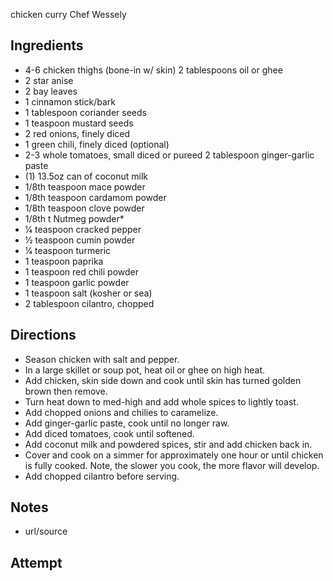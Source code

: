 chicken curry Chef Wessely

## Ingredients
* 4-6 chicken thighs (bone-in w/ skin) 2 tablespoons oil or ghee
* 2 star anise
* 2 bay leaves
* 1 cinnamon stick/bark
* 1 tablespoon coriander seeds
* 1 teaspoon mustard seeds
* 2 red onions, finely diced
* 1 green chili, finely diced (optional)
* 2-3 whole tomatoes, small diced or pureed 2 tablespoon ginger-garlic paste
* (1) 13.5oz can of coconut milk
* 1/8th teaspoon mace powder
* 1/8th teaspoon cardamom powder
* 1/8th teaspoon clove powder
* 1/8th t Nutmeg powder*
* 1⁄4 teaspoon cracked pepper
* 1⁄2 teaspoon cumin powder
* 1⁄4 teaspoon turmeric
* 1 teaspoon paprika
* 1 teaspoon red chili powder
* 1 teaspoon garlic powder
* 1 teaspoon salt (kosher or sea)
* 2 tablespoon cilantro, chopped

## Directions
* Season chicken with salt and pepper.
* In a large skillet or soup pot, heat oil or ghee on high heat.
* Add chicken, skin side down and cook until skin has turned golden brown then remove.
* Turn heat down to med-high and add whole spices to lightly toast.
* Add chopped onions and chilies to caramelize.
* Add ginger-garlic paste, cook until no longer raw.
* Add diced tomatoes, cook until softened.
* Add coconut milk and powdered spices, stir and add chicken back in.
* Cover and cook on a simmer for approximately one hour or until chicken is fully cooked. Note, the slower you cook, the more flavor will develop.
* Add chopped cilantro before serving.

## Notes
* url/source

## Attempt
